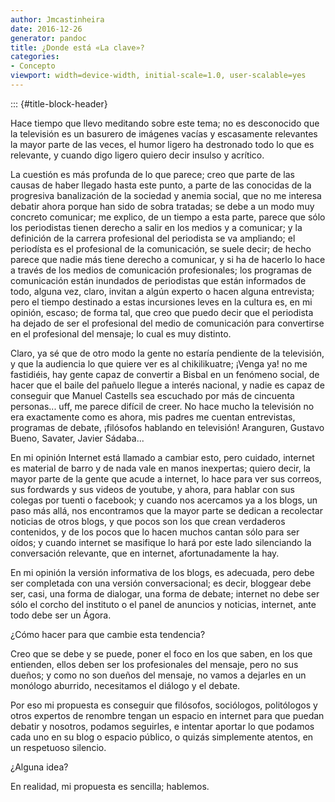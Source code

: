 ```yaml
---
author: Jmcastinheira
date: 2016-12-26
generator: pandoc
title: ¿Donde está «La clave»?
categories:
- Concepto
viewport: width=device-width, initial-scale=1.0, user-scalable=yes
---
```


::: {#title-block-header}

Hace tiempo que llevo meditando sobre este tema; no es desconocido que
la televisión es un basurero de imágenes vacías y escasamente relevantes
la mayor parte de las veces, el humor ligero ha destronado todo lo que
es relevante, y cuando digo ligero quiero decir insulso y acrítico.

La cuestión es más profunda de lo que parece; creo que parte de las
causas de haber llegado hasta este punto, a parte de las conocidas de la
progresiva banalización de la sociedad y anemia social, que no me
interesa debatir ahora porque han sido de sobra tratadas; se debe a un
modo muy concreto comunicar; me explico, de un tiempo a esta parte,
parece que sólo los periodistas tienen derecho a salir en los medios y a
comunicar; y la definición de la carrera profesional del periodista se
va ampliando; el periodísta es el profesional de la comunicación, se
suele decir; de hecho parece que nadie más tiene derecho a comunicar, y
si ha de hacerlo lo hace a través de los medios de comunicación
profesionales; los programas de comunicación están inundados de
periodistas que están informados de todo, alguna vez, claro, invitan a
algún experto o hacen alguna entrevista; pero el tiempo destinado a
estas incursiones leves en la cultura es, en mi opinión, escaso; de
forma tal, que creo que puedo decir que el periodista ha dejado de ser
el profesional del medio de comunicación para convertirse en el
profesional del mensaje; lo cual es muy distinto.

Claro, ya sé que de otro modo la gente no estaría pendiente de la
televisión, y que la audiencia lo que quiere ver es al chikilikuatre;
¡Venga ya! no me fastidiéis, hay gente capaz de convertir a Bisbal en un
fenómeno social, de hacer que el baile del pañuelo llegue a interés
nacional, y nadie es capaz de conseguir que Manuel Castells sea
escuchado por más de cincuenta personas... uff, me parece difícil de
creer. No hace mucho la televisión no era exactamente como es ahora, mis
padres me cuentan entrevistas, programas de debate, ¡filósofos hablando
en televisión! Aranguren, Gustavo Bueno, Savater, Javier Sádaba...

En mi opinión Internet está llamado a cambiar esto, pero cuidado,
internet es material de barro y de nada vale en manos inexpertas; quiero
decir, la mayor parte de la gente que acude a internet, lo hace para ver
sus correos, sus fordwards y sus videos de youtube, y ahora, para hablar
con sus colegas por tuenti o facebook; y cuando nos acercamos ya a los
blogs, un paso más allá, nos encontramos que la mayor parte se dedican a
recolectar noticias de otros blogs, y que pocos son los que crean
verdaderos contenidos, y de los pocos que lo hacen muchos cantan sólo
para ser oídos; y cuando internet se masifique lo hará por este lado
silenciando la conversación relevante, que en internet, afortunadamente
la hay.

En mi opinión la versión informativa de los blogs, es adecuada, pero
debe ser completada con una versión conversacional; es decir, bloggear
debe ser, casi, una forma de dialogar, una forma de debate; internet no
debe ser sólo el corcho del instituto o el panel de anuncios y noticias,
internet, ante todo debe ser un Ágora.

¿Cómo hacer para que cambie esta tendencia?

Creo que se debe y se puede, poner el foco en los que saben, en los que
entienden, ellos deben ser los profesionales del mensaje, pero no sus
dueños; y como no son dueños del mensaje, no vamos a dejarles en un
monólogo aburrido, necesitamos el diálogo y el debate.

Por eso mi propuesta es conseguir que filósofos, sociólogos, politólogos
y otros expertos de renombre tengan un espacio en internet para que
puedan debatir y nosotros, podamos seguirles, e intentar aportar lo que
podamos cada uno en su blog o espacio público, o quizás simplemente
atentos, en un respetuoso silencio.

¿Alguna idea?

En realidad, mi propuesta es sencilla; hablemos.
